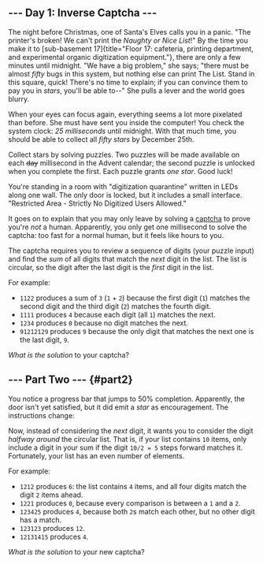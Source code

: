 ## \-\-- Day 1: Inverse Captcha \-\--

The night before Christmas, one of Santa\'s Elves calls you in a panic.
\"The printer\'s broken! We can\'t print the *Naughty or Nice List*!\"
By the time you make it to [sub-basement
17]{title="Floor 17: cafeteria, printing department, and experimental organic digitization equipment."},
there are only a few minutes until midnight. \"We have a big problem,\"
she says; \"there must be almost *fifty* bugs in this system, but
nothing else can print The List. Stand in this square, quick! There\'s
no time to explain; if you can convince them to pay you in *stars*,
you\'ll be able to\--\" She pulls a lever and the world goes blurry.

When your eyes can focus again, everything seems a lot more pixelated
than before. She must have sent you inside the computer! You check the
system clock: *25 milliseconds* until midnight. With that much time, you
should be able to collect all *fifty stars* by December 25th.

Collect stars by solving puzzles. Two puzzles will be made available on
each ~~day~~ millisecond in the Advent calendar; the second puzzle is
unlocked when you complete the first. Each puzzle grants *one star*.
Good luck!

You\'re standing in a room with \"digitization quarantine\" written in
LEDs along one wall. The only door is locked, but it includes a small
interface. \"Restricted Area - Strictly No Digitized Users Allowed.\"

It goes on to explain that you may only leave by solving a
[captcha](https://en.wikipedia.org/wiki/CAPTCHA) to prove you\'re *not*
a human. Apparently, you only get one millisecond to solve the captcha:
too fast for a normal human, but it feels like hours to you.

The captcha requires you to review a sequence of digits (your puzzle
input) and find the *sum* of all digits that match the *next* digit in
the list. The list is circular, so the digit after the last digit is the
*first* digit in the list.

For example:

-   `1122` produces a sum of `3` (`1` + `2`) because the first digit
    (`1`) matches the second digit and the third digit (`2`) matches the
    fourth digit.
-   `1111` produces `4` because each digit (all `1`) matches the next.
-   `1234` produces `0` because no digit matches the next.
-   `91212129` produces `9` because the only digit that matches the next
    one is the last digit, `9`.

*What is the solution* to your captcha?


## \-\-- Part Two \-\-- {#part2}

You notice a progress bar that jumps to 50% completion. Apparently, the
door isn\'t yet satisfied, but it did emit a *star* as encouragement.
The instructions change:

Now, instead of considering the *next* digit, it wants you to consider
the digit *halfway around* the circular list. That is, if your list
contains `10` items, only include a digit in your sum if the digit
`10/2 = 5` steps forward matches it. Fortunately, your list has an even
number of elements.

For example:

-   `1212` produces `6`: the list contains `4` items, and all four
    digits match the digit `2` items ahead.
-   `1221` produces `0`, because every comparison is between a `1` and a
    `2`.
-   `123425` produces `4`, because both `2`s match each other, but no
    other digit has a match.
-   `123123` produces `12`.
-   `12131415` produces `4`.

*What is the solution* to your new captcha?
